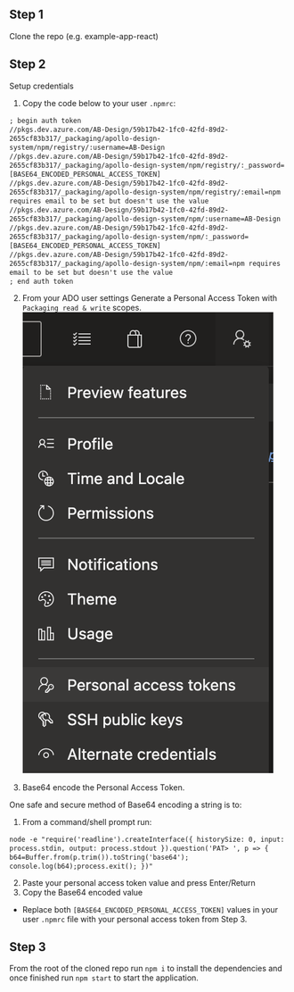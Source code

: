 ## Step 1
Clone the repo (e.g. example-app-react)

## Step 2
Setup credentials

1. Copy the code below to your user `.npmrc`:

```
; begin auth token
//pkgs.dev.azure.com/AB-Design/59b17b42-1fc0-42fd-89d2-2655cf83b317/_packaging/apollo-design-system/npm/registry/:username=AB-Design
//pkgs.dev.azure.com/AB-Design/59b17b42-1fc0-42fd-89d2-2655cf83b317/_packaging/apollo-design-system/npm/registry/:_password=[BASE64_ENCODED_PERSONAL_ACCESS_TOKEN]
//pkgs.dev.azure.com/AB-Design/59b17b42-1fc0-42fd-89d2-2655cf83b317/_packaging/apollo-design-system/npm/registry/:email=npm requires email to be set but doesn't use the value
//pkgs.dev.azure.com/AB-Design/59b17b42-1fc0-42fd-89d2-2655cf83b317/_packaging/apollo-design-system/npm/:username=AB-Design
//pkgs.dev.azure.com/AB-Design/59b17b42-1fc0-42fd-89d2-2655cf83b317/_packaging/apollo-design-system/npm/:_password=[BASE64_ENCODED_PERSONAL_ACCESS_TOKEN]
//pkgs.dev.azure.com/AB-Design/59b17b42-1fc0-42fd-89d2-2655cf83b317/_packaging/apollo-design-system/npm/:email=npm requires email to be set but doesn't use the value
; end auth token
```

2. From your ADO user settings Generate a Personal Access Token with `Packaging read & write` scopes.
![image.png](/.attachments/image-a55daed2-551c-4f72-bc8c-872aebbbde05.png)

3. Base64 encode the Personal Access Token.

One safe and secure method of Base64 encoding a string is to:

1. From a command/shell prompt run:
```
node -e "require('readline').createInterface({ historySize: 0, input: process.stdin, output: process.stdout }).question('PAT> ', p => { b64=Buffer.from(p.trim()).toString('base64'); console.log(b64);process.exit(); })"
```

2. Paste your personal access token value and press Enter/Return
3. Copy the Base64 encoded value

* Replace both `[BASE64_ENCODED_PERSONAL_ACCESS_TOKEN]` values in your user `.npmrc` file with your personal access token from Step 3.

## Step 3
From the root of the cloned repo run `npm i` to install the dependencies and once finished run `npm start` to start the application.
